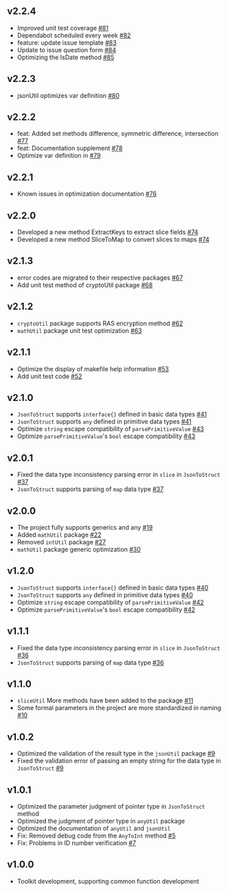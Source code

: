 ## v2.2.4
- Improved unit test coverage [#81](https://github.com/jefferyjob/go-easy-utils/pull/81)
- Dependabot scheduled every week [#82](https://github.com/jefferyjob/go-easy-utils/pull/82)
- feature: update issue template [#83](https://github.com/jefferyjob/go-easy-utils/pull/83)
- Update to issue question form [#84](https://github.com/jefferyjob/go-easy-utils/pull/84)
- Optimizing the IsDate method  [#85](https://github.com/jefferyjob/go-easy-utils/pull/85)

## v2.2.3
- jsonUtil optimizes var definition [#80](https://github.com/jefferyjob/go-easy-utils/pull/80)

## v2.2.2
- feat: Added set methods difference, symmetric difference, intersection [#77](https://github.com/jefferyjob/go-easy-utils/pull/77)
- feat: Documentation supplement [#78](https://github.com/jefferyjob/go-easy-utils/pull/78)
- Optimize var definition in [#79](https://github.com/jefferyjob/go-easy-utils/pull/79)

## v2.2.1
- Known issues in optimization documentation [#76](https://github.com/jefferyjob/go-easy-utils/pull/76)

## v2.2.0
- Developed a new method ExtractKeys to extract slice fields [#74](https://github.com/jefferyjob/go-easy-utils/pull/74)
- Developed a new method SliceToMap to convert slices to maps [#74](https://github.com/jefferyjob/go-easy-utils/pull/74)

## v2.1.3
- error codes are migrated to their respective packages [#67](https://github.com/jefferyjob/go-easy-utils/pull/67)
- Add unit test method of cryptoUtil package [#68](https://github.com/jefferyjob/go-easy-utils/pull/68)

## v2.1.2
- `cryptoUtil` package supports RAS encryption method [#62](https://github.com/jefferyjob/go-easy-utils/pull/62)
- `mathUtil` package unit test optimization [#63](https://github.com/jefferyjob/go-easy-utils/pull/63)

## v2.1.1
- Optimize the display of makefile help information [#53](https://github.com/jefferyjob/go-easy-utils/pull/53)
- Add unit test code [#52](https://github.com/jefferyjob/go-easy-utils/pull/52)

## v2.1.0
- `JsonToStruct` supports `interface{}` defined in basic data types [#41](https://github.com/jefferyjob/go-easy-utils/pull/41)
- `JsonToStruct` supports `any` defined in primitive data types [#41](https://github.com/jefferyjob/go-easy-utils/pull/41)
- Optimize `string` escape compatibility of `parsePrimitiveValue` [#43](https://github.com/jefferyjob/go-easy-utils/pull/43)
- Optimize `parsePrimitiveValue`'s `bool` escape compatibility [#43](https://github.com/jefferyjob/go-easy-utils/pull/43)

## v2.0.1
- Fixed the data type inconsistency parsing error in `slice` in `JsonToStruct` [#37](https://github.com/jefferyjob/go-easy-utils/pull/37)
- `JsonToStruct` supports parsing of `map` data type [#37](https://github.com/jefferyjob/go-easy-utils/pull/37)

## v2.0.0
- The project fully supports generics and any [#19](https://github.com/jefferyjob/go-easy-utils/pull/19)
- Added `mathUtil` package [#22](https://github.com/jefferyjob/go-easy-utils/pull/22)
- Removed `intUtil` package [#27](https://github.com/jefferyjob/go-easy-utils/pull/27)
- `mathUtil` package generic optimization [#30](https://github.com/jefferyjob/go-easy-utils/pull/30)

## v1.2.0
- `JsonToStruct` supports `interface{}` defined in basic data types [#40](https://github.com/jefferyjob/go-easy-utils/pull/40)
- `JsonToStruct` supports `any` defined in primitive data types [#40](https://github.com/jefferyjob/go-easy-utils/pull/40)
- Optimize `string` escape compatibility of `parsePrimitiveValue` [#42](https://github.com/jefferyjob/go-easy-utils/pull/42)
- Optimize `parsePrimitiveValue`'s `bool` escape compatibility [#42](https://github.com/jefferyjob/go-easy-utils/pull/42)

## v1.1.1
- Fixed the data type inconsistency parsing error in `slice` in `JsonToStruct` [#36](https://github.com/jefferyjob/go-easy-utils/pull/36)
- `JsonToStruct` supports parsing of `map` data type [#36](https://github.com/jefferyjob/go-easy-utils/pull/36)

## v1.1.0
- `sliceUtil` More methods have been added to the package [#11](https://github.com/jefferyjob/go-easy-utils/pull/11)
- Some formal parameters in the project are more standardized in naming [#10](https://github.com/jefferyjob/go-easy-utils/pull/10)

## v1.0.2
- Optimized the validation of the result type in the `jsonUtil` package [#9](https://github.com/jefferyjob/go-easy-utils/pull/9)
- Fixed the validation error of passing an empty string for the data type in `JsonToStruct` [#9](https://github.com/jefferyjob/go-easy-utils/pull/9)

## v1.0.1
- Optimized the parameter judgment of pointer type in `JsonToStruct` method
- Optimized the judgment of pointer type in `anyUtil` package
- Optimized the documentation of `anyUtil` and `jsonUtil`
- Fix: Removed debug code from the `AnyToInt` method [#5](https://github.com/jefferyjob/go-easy-utils/pull/5)
- Fix: Problems in ID number verification [#7](https://github.com/jefferyjob/go-easy-utils/pull/7)

## v1.0.0
- Toolkit development, supporting common function development